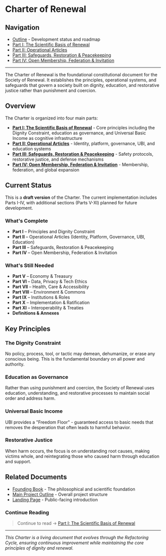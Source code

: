 # Charter of Renewal

## Navigation

- [Outline](outline.md) - Development status and roadmap
- [Part I: The Scientific Basis of Renewal](Part%20I.md)
- [Part II: Operational Articles](Part%20II.md)
- [Part III: Safeguards, Restoration & Peacekeeping](Part%20III.md)
- [Part IV: Open Membership, Federation & Invitation](Part%20IV.md)

---

The Charter of Renewal is the foundational constitutional document for the Society of Renewal. It establishes the principles, operational systems, and safeguards that govern a society built on dignity, education, and restorative justice rather than punishment and coercion.

## Overview

The Charter is organized into four main parts:

- **[Part I: The Scientific Basis of Renewal](Part%20I.md)** - Core principles including the Dignity Constraint, education as governance, and Universal Basic Income as cognitive infrastructure
- **[Part II: Operational Articles](Part%20II.md)** - Identity, platform, governance, UBI, and education systems
- **[Part III: Safeguards, Restoration & Peacekeeping](Part%20III.md)** - Safety protocols, restorative justice, and defense mechanisms
- **[Part IV: Open Membership, Federation & Invitation](Part%20IV.md)** - Membership, federation, and global expansion

## Current Status

This is a **draft version** of the Charter. The current implementation includes Parts I-IV, with additional sections (Parts V-XI) planned for future development.

### What's Complete

- **Part I** – Principles and Dignity Constraint
- **Part II** – Operational Articles (Identity, Platform, Governance, UBI, Education)
- **Part III** – Safeguards, Restoration & Peacekeeping
- **Part IV** – Open Membership, Federation & Invitation

### What's Still Needed

- **Part V** – Economy & Treasury
- **Part VI** – Data, Privacy & Tech Ethics
- **Part VII** – Health, Care & Accessibility
- **Part VIII** – Environment & Commons
- **Part IX** – Institutions & Roles
- **Part X** – Implementation & Ratification
- **Part XI** – Interoperability & Treaties
- **Definitions & Annexes**

## Key Principles

### The Dignity Constraint

No policy, process, tool, or tactic may demean, dehumanize, or erase any conscious being. This is the fundamental boundary on all power and authority.

### Education as Governance

Rather than using punishment and coercion, the Society of Renewal uses education, understanding, and restorative processes to maintain social order and address harm.

### Universal Basic Income

UBI provides a "Freedom Floor" - guaranteed access to basic needs that removes the desperation that often leads to harmful behavior.

### Restorative Justice

When harm occurs, the focus is on understanding root causes, making victims whole, and reintegrating those who caused harm through education and support.

## Related Documents

- [Founding Book](../founding-book/README.md) - The philosophical and scientific foundation
- [Main Project Outline](../content/README.md) - Overall project structure
- [Landing Page](../content/landing-page.md) - Public-facing introduction

### Continue Reading

> Continue to read → [Part I: The Scientific Basis of Renewal](Part%20I.md)

---

_This Charter is a living document that evolves through the Refactoring Cycle, ensuring continuous improvement while maintaining the core principles of dignity and renewal._
